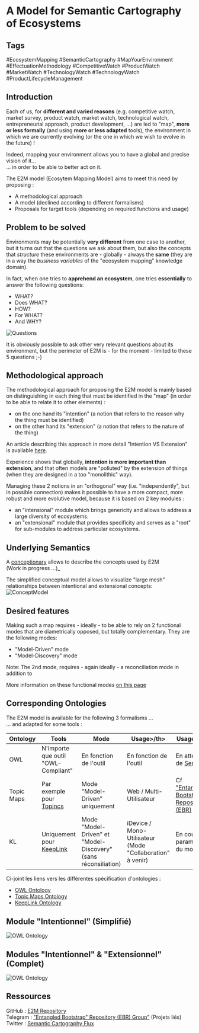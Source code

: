
A Model for Semantic Cartography of Ecosystems
==

Tags
-
#EcosystemMapping #SemanticCartography #MapYourEnvironment #EffectuationMethodology #CompetitiveWatch #ProductWatch #MarketWatch #TechnologyWatch #TechnologyWatch #ProductLifecycleManagement 

Introduction
-
Each of us, for __different and varied reasons__ (e.g. competitive watch, market survey, product watch, market watch, technological watch, entrepreneurial approach, product development, ...) are led to "map", __more or less formally__ (and using __more or less adapted__ tools), the environment in which we are currently evolving (or the one in which we wish to evolve in the future) !

Indeed, mapping your environment allows you to have a global and precise vision of it...   
... in order to be able to better act on it.

The E2M model (Ecosytem Mapping Model) aims to meet this need by proposing :
* A methodological approach
* A model (declined according to different formalisms)
* Proposals for target tools (depending on required functions and usage)

Problem to be solved
-
Environments may be potentially __very different__ from one case to another, but it turns out that the questions we ask about them, but also the concepts that *structure* these environments are - globally - always the __same__ (they are in a way the *business variables* of the "ecosystem mapping" knowledge domain).

In fact, when one tries to __apprehend an ecosystem__, one tries __essentially__ to answer the following questions: 
* WHAT?
* Does WHAT?
* HOW?
* For WHAT?
* And WHY?

![Questions](https://github.com/iPlumb3r/EcosystemMappingModel/blob/master/images/Who-DoesWhat-How-ForWhat-Why.png)

It is obviously possible to ask other very relevant questions about its environment, but the perimeter of E2M is - for the moment - limited to these 5 questions ;-)

Methodological approach
-
The methodological approach for proposing the E2M model is mainly based on distinguishing in each thing that must be identified in the "map" (in order to be able to relate it to other elements) : 
* on the one hand its "intention" (a notion that refers to the reason why the thing must be identified)
* on the other hand its "extension" (a notion that refers to the nature of the thing)

An article describing this approach in more detail "Intention VS Extension" is available <a href="https://github.com/iPlumb3r/EcosystemMappingModel/blob/master/1_Semantic/ReasonWhyA2-LevelModel_EN.md">here</a>.

Experience shows that globally, __intention is more important than extension__, and that often models are "polluted" by the extension of things (when they are designed in a too "monolithic" way). 

Managing these 2 notions in an "orthogonal" way (i.e. "independently", but in possible connection) makes it possible to have a more compact, more robust and more evolutive model, because it is based on 2 key modules :
* an "intensional" module which brings genericity and allows to address a large diversity of ecosystems.
* an "extensional" module that provides specificity and serves as a "root" for sub-modules to address particular ecosystems. 

Underlying Semantics
-
A <a href="https://github.com/iPlumb3r/EcosystemMappingModel/tree/master/1_Semantic/Conceptionary">conceptionary</a> allows to describe the concepts used by E2M   
(Work in progress ...)_

The simplified conceptual model allows to visualize "large mesh" relationships between intentional and extensional concepts:
![ConceptModel](https://github.com/iPlumb3r/EcosystemMappingModel/blob/master/images/ConceptualModel%40E2M_2020-03-04.png)

Desired features
-
Making such a map requires - ideally - to be able to rely on 2 functional modes that are diametrically opposed, but totally complementary. They are the following modes:
* "Model-Driven" mode
* "Model-Discovery" mode 

Note: The 2nd mode, requires - again ideally - a reconciliation mode in addition to

More information on these functional modes <a href="https://github.com/iPlumb3r/EcosystemMappingModel/blob/master/4_Functionalities/FunctionalModes.md">on this page</a>

Corresponding Ontologies
-
The E2M model is available for the following 3 formalisms ...   
... and adapted for some tools :

<table
    <Head.
        <tr>
            <th>Ontology</th>
            <th>Tools</th>
            <th>Mode</th>
            <th>Usage>/th>   
            <th>Usage>/th> 
        <tr>
    </thead>
    <tbody>
        <tr>
            <td>OWL</td>
            <td>N'importe que outil "OWL-Compliant"</td>
            <td>En fonction de l'outil</td>
            <td>En fonction de l'outil</td>
            <td>En attente de <a href="http://semapps.org/">SemApps</a></td>
        </tr>
        <tr>
            <td>Topic Maps</td>
            <td>Par exemple pour <a href="https://www.topincs.com/">Topincs</a></td>
            <td>Mode "Model-Driven" uniquement</td>
            <td>Web / Multi-Utilisateur</td>
            <td>Cf <a href="https://www.topincs.com/iPlumb3rSandBox/">"Entangled Bootstrap" Repository (EBR)</a></td>
        </tr>
        <tr>
            <td>KL</td>
            <td>Uniquement pour <a href="http://keeplink.com/">KeepLink</a></td>
            <td>Mode "Model-Driven" et "Model-Discovery" (sans réconsiliation)</td>
            <td>iDevice / Mono-Utilisateur (Mode "Collaboration" à venir)</td>
            <td>En cours de paramétrage du modèle</td>
        </tr>
    </tbody>
</table>
   
Ci-joint les liens vers les différentes spécification d'ontologies :
* <a href="https://github.com/iPlumb3r/EcosystemMappingModel/blob/master/6_Ontologies/OWL-Ontology.md">OWL Ontology</a>
* <a href="https://github.com/iPlumb3r/EcosystemMappingModel/blob/master/6_Ontologies/TM-Ontology.md">Topic Maps Ontology</a>
* <a href="https://github.com/iPlumb3r/EcosystemMappingModel/blob/master/6_Ontologies/KL-Ontology.md">KeepLink Ontology</a>

Module "Intentionnel" (Simplifié) 
-
![OWL Ontology](https://github.com/iPlumb3r/EcosystemMappingModel/blob/master/images/OWL-Ontology%40E2M-i_Simplified_2020-03-04.png)


Modules "Intentionnel" & "Extensionnel" (Complet)
-
![OWL Ontology](https://github.com/iPlumb3r/EcosystemMappingModel/blob/master/images/OWL-Ontology%40E2M_2020-03-06.png)

Ressources
-
GitHub : <a href="https://github.com/iPlumb3r/EcosystemMappingModel">E2M Repository</a>   
Telegram : <a href="https://t.me/EntangledBootstrap">"Entangled Bootstrap" Repository (EBR) Group"</a> (Projets liés)   
Twitter : <a href="https://twitter.com/iPlumb3r">Semantic Cartography Flux</a>


